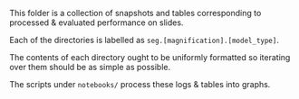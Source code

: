 This folder is a collection of snapshots and tables corresponding to processed & evaluated performance on slides.

Each of the directories is labelled as `seg.[magnification].[model_type]`.

The contents of each directory ought to be uniformly formatted so iterating over them should be as simple as possible.

The scripts under `notebooks/` process these logs & tables into graphs.
